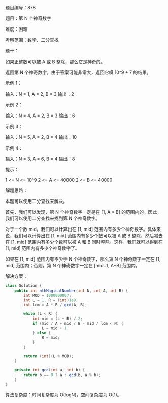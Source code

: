 题目编号：878

题目：第 N 个神奇数字

难度：困难

考察范围：数学、二分查找

题干：

如果正整数可以被 A 或 B 整除，那么它是神奇的。

返回第 N 个神奇数字。由于答案可能非常大，返回它模 10^9 + 7 的结果。


示例 1：

输入：N = 1, A = 2, B = 3
输出：2

示例 2：

输入：N = 4, A = 2, B = 3
输出：6

示例 3：

输入：N = 5, A = 2, B = 4
输出：10

示例 4：

输入：N = 3, A = 6, B = 4
输出：8


提示：

1 <= N <= 10^9
2 <= A <= 40000
2 <= B <= 40000

解题思路：

本题可以使用二分查找来解决。

首先，我们可以发现，第 N 个神奇数字一定是在 [1, A * B] 的范围内的。因此，我们可以使用二分查找来找到第 N 个神奇数字。

对于一个数 mid，我们可以计算出在 [1, mid] 范围内有多少个神奇数字。具体来说，我们可以计算出在 [1, mid] 范围内有多少个数可以被 A 或 B 整除，然后减去在 [1, mid] 范围内有多少个数可以被 A 和 B 同时整除。这样，我们就可以得到在 [1, mid] 范围内有多少个神奇数字了。

如果在 [1, mid] 范围内有不少于 N 个神奇数字，那么第 N 个神奇数字一定在 [1, mid] 范围内；否则，第 N 个神奇数字一定在 [mid+1, A*B] 范围内。

解决方案：

```java
class Solution {
    public int nthMagicalNumber(int N, int A, int B) {
        int MOD = 1000000007;
        int L = 1, R = (int)1e9;
        int lcm = A * B / gcd(A, B);

        while (L < R) {
            int mid = (L + R) / 2;
            if (mid / A + mid / B - mid / lcm < N) {
                L = mid + 1;
            } else {
                R = mid;
            }
        }

        return (int)(L % MOD);
    }

    private int gcd(int a, int b) {
        return b == 0 ? a : gcd(b, a % b);
    }
}
```

算法复杂度：时间复杂度为 O(logN)，空间复杂度为 O(1)。